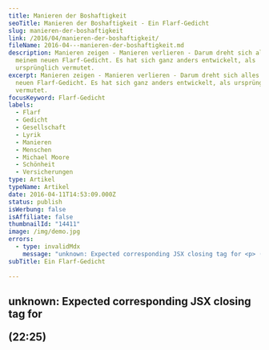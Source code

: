 ```yaml
---
title: Manieren der Boshaftigkeit
seoTitle: Manieren der Boshaftigkeit - Ein Flarf-Gedicht
slug: manieren-der-boshaftigkeit
link: /2016/04/manieren-der-boshaftigkeit/
fileName: 2016-04---manieren-der-boshaftigkeit.md
description: Manieren zeigen - Manieren verlieren - Darum dreht sich alles in
  meinem neuen Flarf-Gedicht. Es hat sich ganz anders entwickelt, als
  ursprünglich vermutet.
excerpt: Manieren zeigen - Manieren verlieren - Darum dreht sich alles in meinem
  neuen Flarf-Gedicht. Es hat sich ganz anders entwickelt, als ursprünglich
  vermutet.
focusKeyword: Flarf-Gedicht
labels:
  - Flarf
  - Gedicht
  - Gesellschaft
  - Lyrik
  - Manieren
  - Menschen
  - Michael Moore
  - Schönheit
  - Versicherungen
type: Artikel
typeName: Artikel
date: 2016-04-11T14:53:09.000Z
status: publish
isWerbung: false
isAffiliate: false
thumbnailId: "14411"
image: /img/demo.jpg
errors:
  - type: invalidMdx
    message: "unknown: Expected corresponding JSX closing tag for <p> (22:25)"
subTitle: Ein Flarf-Gedicht
  
---
```


## unknown: Expected corresponding JSX closing tag for <p> (22:25)

<!--
<blockquote>Je länger eine Operation dauert, umso risikoreicher ist sie.
Niemand redet gerne über Risiken.

![Manieren](http://cardamonchai.com/wp-content/uploads/2016/04/11631221176_b1b054c800_z.jpg)

Wo sind meine Manieren? Aber meine Augen können Deine Schönheit nicht erkennen.

Unmittelbar hinter uns steht eine grellgelbe Schönheit. Gute Manieren als
entbehrlicher Kleinbauer.

Risiko des Schreibens. Goethe, sein Freund und Knebel.

Eine stadtbekannte Schönheit konnte es kaum fassen. Damit ging ein gewisser
Lebensstil und auch die guten Manieren verloren.

Daher auch der Begriff Risikolebensversicherung. Anzug und Manieren statt
Tennissocken und Panzerkettchen.

Schönheit und ihre Konsequenzen. Ein bemerkenswert umtriebiger Mann mit
geschliffenen Manieren.

Die Jugend von heute lebt den Luxus und hat schlechte Manieren. Nur die
Wenigsten gehen das Risiko ein, sich unter die Oberfläche zu begeben.

Ideale Körpermaße.</blockquote>

Geschrieben habe ich dieses Flarf-Gedicht mit Hilfe der Suchergebnisse unter den
Begriffen "Risiko", "Schönheit" und "Manieren". Mal wieder kam ein Text heraus,
der in eine ganz andere Richtung geht, als ich ursprünglich vermutet hatte.

## Manieren - Wer hat heutzutage noch welche?

Richtig spannend finde ich, wie gut er zu dem Film passt, den ich gestern
gesehen habe - "Kapitalismus - Eine Liebeserklärung" von Michael Moore. Kennt
Ihr den? Keines meiner Suchwörter kommt im Film vor und dennoch läuft im Text
alles auf Skrupellosigkeit und Verklärung hinaus.

Daher auch der von mir gewählte Titel. Ich dachte, er passt ganz gut. Genau, wie
die Bilder, die ich dazu aus meiner Sammlung ausgesucht habe. Ich bin gespannt,
was Ihr dazu sagt.

[gallery type="rectangular" size="large" link="none" ids="14409,14407"]

Mehr über Flarf-Gedicht und wie sie entstehen,
[erfahrt Ihr hier](/2016/03/flarf-inspiration-aus-dem-internet-die-poesie-der-vernetzung/).

## Flarf-Gedichte Wegweiser

1.  [Die Poesie der Vernetzung](/2016/03/flarf-inspiration-aus-dem-internet-die-poesie-der-vernetzung/)
1.  [Straßenlaternen der Welt](/2016/03/strassenlaternen-der-welt-eine-romantische-bildergalerie/)
1.  [Sonne und Frieden](/2016/03/sonne-und-frieden/)
1.  Manieren der Boshaftigkeit
1.  [Das übersetzte Wetter im Spiegel](/2016/05/das-uebersetzte-wetter-im-spiegel/)
1.  [Die seltsame Stimmung der knalligen Blüten](/2016/10/die-seltsame-stimmung-der-knalligen-blueten/)
1.  [Elbe schwarz-weiß bunt](/2017/01/elbe-schwarz-weiss-bunt-bildergalerie-mit-flarfgedicht/)
1.  [Pizza und Backgammon](/2017/01/drei-koenige/)
1.  [Liebe Sternschanze](/2017/01/liebe-sternschanze/)
1.  [Haters rest in poetry](/2017/02/haters-rest-in-poetry/)
1.  [Die Sehnsucht der Postmoderne](/2017/02/die-sehnsucht-der-postmoderne/)
1.  [In den Straßen von St. Pauli](/2017/02/dauerregen-stpauli/)
1.  [Elblicht](/2018/01/elblicht-flarfgedicht-zum-jahresanfang/)
1.  [Möwe am Wasser](/2018/01/moewe-am-wasser/)
1.  [Jahreszeiten an der Brücke](/2018/02/ein-fleet-im-verlauf-der-jahreszeiten/)
1.  [Amsterdam - Grachten und Gassen](/2018/03/amsterdam/)
1.  [Abschied von Dir - Tschüss, mach es gut](/2018/04/abschied-von-dir/)
1.  [Erster Mai - Gegensätze](/2018/05/erster-mai-gegensaetze/)

&nbsp;

-->

  